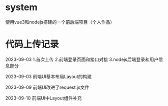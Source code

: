 # system
使用vue3和nodejs搭建的一个前后端项目（个人作品）

# 代码上传记录
2023-09-03
1.首次上传
2.前端登录页面和接口对接
3.nodejs后端登录和用户信息部分

2023-09-03
前端UI基本布局Layout的构建

2023-09-09
前端UI改进了request.js文件

2023-09-10
前端UI中Layout组件补充

